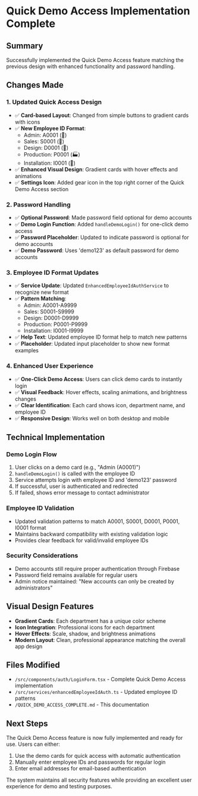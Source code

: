 # Quick Demo Access Implementation Complete

## Summary
Successfully implemented the Quick Demo Access feature matching the previous design with enhanced functionality and password handling.

## Changes Made

### 1. Updated Quick Access Design
- ✅ **Card-based Layout**: Changed from simple buttons to gradient cards with icons
- ✅ **New Employee ID Format**: 
  - Admin: A0001 (👑)
  - Sales: S0001 (💼)  
  - Design: D0001 (🎨)
  - Production: P0001 (🏭)
  - Installation: I0001 (🔧)
- ✅ **Enhanced Visual Design**: Gradient cards with hover effects and animations
- ✅ **Settings Icon**: Added gear icon in the top right corner of the Quick Demo Access section

### 2. Password Handling
- ✅ **Optional Password**: Made password field optional for demo accounts
- ✅ **Demo Login Function**: Added `handleDemoLogin()` for one-click demo access
- ✅ **Password Placeholder**: Updated to indicate password is optional for demo accounts
- ✅ **Demo Password**: Uses 'demo123' as default password for demo accounts

### 3. Employee ID Format Updates
- ✅ **Service Update**: Updated `EnhancedEmployeeIdAuthService` to recognize new format
- ✅ **Pattern Matching**: 
  - Admin: A0001-A9999
  - Sales: S0001-S9999
  - Design: D0001-D9999
  - Production: P0001-P9999
  - Installation: I0001-I9999
- ✅ **Help Text**: Updated employee ID format help to match new patterns
- ✅ **Placeholder**: Updated input placeholder to show new format examples

### 4. Enhanced User Experience
- ✅ **One-Click Demo Access**: Users can click demo cards to instantly login
- ✅ **Visual Feedback**: Hover effects, scaling animations, and brightness changes
- ✅ **Clear Identification**: Each card shows icon, department name, and employee ID
- ✅ **Responsive Design**: Works well on both desktop and mobile

## Technical Implementation

### Demo Login Flow
1. User clicks on a demo card (e.g., "Admin (A0001)")
2. `handleDemoLogin()` is called with the employee ID
3. Service attempts login with employee ID and 'demo123' password
4. If successful, user is authenticated and redirected
5. If failed, shows error message to contact administrator

### Employee ID Validation
- Updated validation patterns to match A0001, S0001, D0001, P0001, I0001 format
- Maintains backward compatibility with existing validation logic
- Provides clear feedback for valid/invalid employee IDs

### Security Considerations
- Demo accounts still require proper authentication through Firebase
- Password field remains available for regular users
- Admin notice maintained: "New accounts can only be created by administrators"

## Visual Design Features
- **Gradient Cards**: Each department has a unique color scheme
- **Icon Integration**: Professional icons for each department
- **Hover Effects**: Scale, shadow, and brightness animations
- **Modern Layout**: Clean, professional appearance matching the overall app design

## Files Modified
- `/src/components/auth/LoginForm.tsx` - Complete Quick Demo Access implementation
- `/src/services/enhancedEmployeeIdAuth.ts` - Updated employee ID patterns
- `/QUICK_DEMO_ACCESS_COMPLETE.md` - This documentation

## Next Steps
The Quick Demo Access feature is now fully implemented and ready for use. Users can either:
1. Use the demo cards for quick access with automatic authentication
2. Manually enter employee IDs and passwords for regular login
3. Enter email addresses for email-based authentication

The system maintains all security features while providing an excellent user experience for demo and testing purposes.
